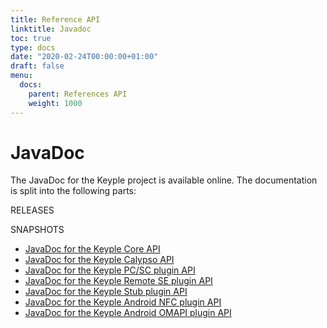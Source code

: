 ```yaml
---
title: Reference API
linktitle: Javadoc
toc: true
type: docs
date: "2020-02-24T00:00:00+01:00"
draft: false
menu:
  docs:
    parent: References API
    weight: 1000
---
```

# JavaDoc 
The JavaDoc for the Keyple project is available online. The documentation is split into the following parts:

RELEASES

SNAPSHOTS
- <a href="/keyple-website/reference/keyple-java-core/index.html" target="_blank">JavaDoc for the Keyple Core API</a>
- [JavaDoc for the Keyple Calypso API](/keyple-website/reference/keyple-java-calypso/index.html)
- [JavaDoc for the Keyple PC/SC plugin API](/keyple-website/reference/keyple-java-plugin-pcsc/index.html)
- [JavaDoc for the Keyple Remote SE plugin API](/keyple-website/reference/keyple-java-plugin-remotese/index.html)
- [JavaDoc for the Keyple Stub plugin API](/keyple-website/reference/keyple-java-plugin-stub/index.html)
- [JavaDoc for the Keyple Android NFC plugin API](/keyple-website/reference/keyple-android-plugin-nfc/index.html)
- [JavaDoc for the Keyple Android OMAPI plugin API](/keyple-website/reference/keyple-android-plugin-omapi/index.html)
